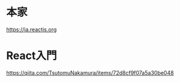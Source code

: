 # 本家
https://ja.reactjs.org


# React入門 
https://qiita.com/TsutomuNakamura/items/72d8cf9f07a5a30be048

